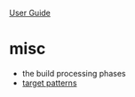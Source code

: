 [User Guide](index.md)

# misc

* the build processing phases
* [target patterns](https://docs.bazel.build/versions/master/guide.html#target-patterns)